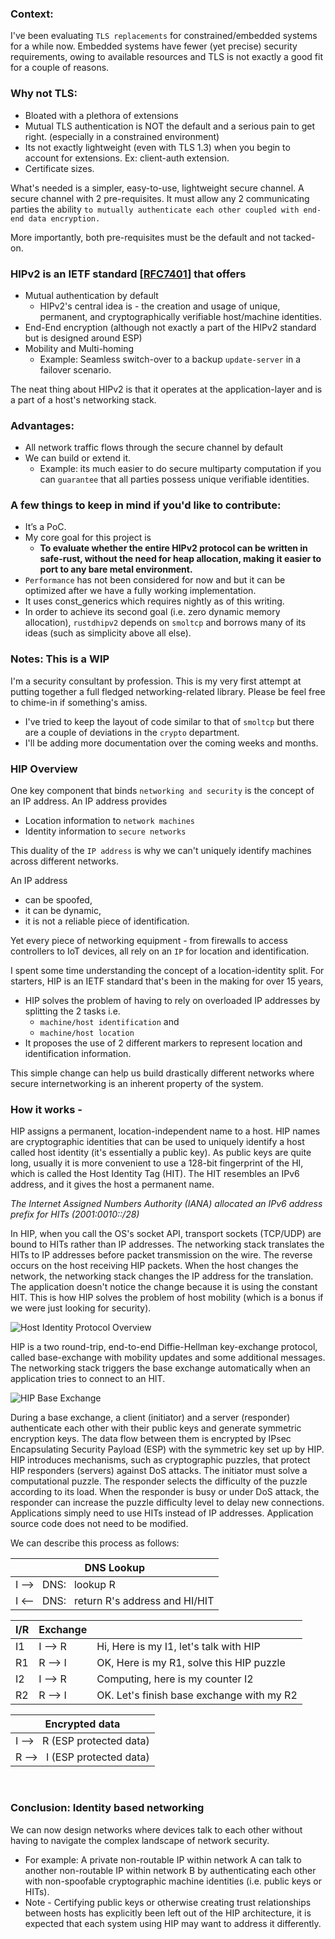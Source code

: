 ### Context: 
I've been evaluating `TLS replacements` for constrained/embedded systems for a while now. Embedded systems have fewer (yet precise) security requirements, owing to available resources and TLS is not exactly a good fit for a couple of reasons.

### Why not TLS:
- Bloated with a plethora of extensions 
- Mutual TLS authentication is NOT the default and a serious pain to get right. (especially in a constrained environment)
- Its not exactly lightweight (even with TLS 1.3) when you begin to account for extensions. Ex: client-auth extension.
- Certificate sizes.

What's needed is a simpler, easy-to-use, lightweight secure channel. A secure channel with 2 pre-requisites. It must allow any 2 communicating parties the ability `to mutually authenticate each other coupled with end-end data encryption.`

More importantly, both pre-requisites must be the default and not tacked-on. 

### HIPv2 is an IETF standard [[RFC7401](https://tools.ietf.org/html/rfc7401)] that offers

- Mutual authentication by default 
	- HIPv2's central idea is - the creation and usage of unique, permanent, and cryptographically verifiable host/machine identities.
- End-End encryption (although not exactly a part of the HIPv2 standard but is designed around ESP)
- Mobility and Multi-homing 
	- Example: Seamless switch-over to a backup `update-server` in a failover scenario.

The neat thing about HIPv2 is that it operates at the application-layer and is a part of a host's networking stack.

### Advantages:
- All network traffic flows through the secure channel by default
- We can build or extend it. 
	- Example: its much easier to do secure multiparty computation if you can `guarantee` that all parties possess unique verifiable identities.

### A few things to keep in mind if you'd like to contribute:
- It’s a PoC.
- My core goal for this project is 
    - **To evaluate whether the entire HIPv2 protocol can be written in safe-rust, without the need for heap allocation, making it easier to port to any bare metal environment.**
- `Performance` has not been considered for now and but it can be optimized after we have a fully working implementation.
- It uses const_generics which requires nightly as of this writing.
- In order to achieve its second goal (i.e. zero dynamic memory allocation), `rustdhipv2` depends on `smoltcp` and borrows many of its ideas (such as simplicity above all else). 

### Notes: This is a WIP
I'm a security consultant by profession. This is my very first attempt at putting together a full fledged networking-related library. Please be feel free to chime-in if something's amiss.
- I've tried to keep the layout of code similar to that of `smoltcp` but there are a couple of deviations in the `crypto` department. 
- I'll be adding more documentation over the coming weeks and months.

### HIP Overview 

One key component that binds `networking and security` is the concept of an IP address. An IP address provides 

- Location information to `network machines` 
- Identity information to `secure networks`

This duality of the `IP address` is why we can't uniquely identify machines across different networks. 

An IP address 

- can be spoofed, 
- it can be dynamic, 
- it is not a reliable piece of identification. 

Yet every piece of networking equipment - from firewalls to access controllers to IoT devices, all rely on an `IP` for location and identification. 

I spent some time understanding the concept of a location-identity split. For starters, HIP is an IETF standard that's been in the making for over 15 years, 

- HIP solves the problem of having to rely on overloaded IP addresses by splitting the 2 tasks i.e. 
	- `machine/host identification` and 
	- `machine/host location`
- It proposes the use of 2 different markers to represent location and identification information.

This simple change can help us build drastically different networks where secure internetworking is an inherent property of the system.

### How it works -

HIP assigns a permanent, location-independent name to a host. HIP names are cryptographic identities that can be used to uniquely identify a host called host identity (it's essentially a public key). As public keys are quite long, usually it is more convenient to use a 128-bit fingerprint of the HI, which is called the Host Identity Tag (HIT). The HIT resembles an IPv6 address, and it gives the host a permanent name. 

*The Internet Assigned Numbers Authority (IANA) allocated an IPv6 address prefix for HITs (2001:0010::/28)*

In HIP, when you call the OS's socket API, transport sockets (TCP/UDP) are bound to HITs rather than IP addresses. The networking stack translates the HITs to IP addresses before packet transmission on the wire. The reverse occurs on the host receiving HIP packets. When the host changes the network, the networking stack changes the IP address for the translation. The application doesn't notice the change because it is using the constant HIT. This is how HIP solves the problem of host mobility (which is a bonus if we were just looking for security).

![Host Identity Protocol Overview](https://user-images.githubusercontent.com/20253082/107903532-864a4780-6f6f-11eb-8362-b5f816d86fd2.jpg)


HIP is a two round-trip, end-to-end Diffie-Hellman key-exchange protocol, called base-exchange with mobility updates and some additional messages. The networking stack triggers the base exchange automatically when an application tries to connect to an HIT. 

![HIP Base Exchange](https://user-images.githubusercontent.com/20253082/107903606-b42f8c00-6f6f-11eb-99a9-2ee7b70bb2ca.png)

During a base exchange, a client (initiator) and a server (responder) authenticate each other with their public keys and generate symmetric encryption keys. The data flow between them is encrypted by IPsec Encapsulating Security Payload (ESP) with the symmetric key set up by HIP. HIP introduces mechanisms, such as cryptographic puzzles, that protect HIP responders (servers) against DoS attacks. The initiator must solve a computational puzzle. The responder selects the difficulty of the puzzle according to its load. When the responder is busy or under DoS attack, the responder can increase the puzzle difficulty level to delay new connections. Applications simply need to use HITs instead of IP addresses. Application source code does not need to be modified. 
 
We can describe this process as follows: 

| 			 DNS Lookup                     |
|-------------------------------------------|
| I  --> &nbsp; DNS: &nbsp; lookup R  		            |
| I  <-- &nbsp; DNS: &nbsp; return R's address and HI/HIT|



|  I/R	 | Exchange	| 										   |
|--------|----------|------------------------------------------|
| I1     | I --> R  | Hi, Here is my I1, let's talk with HIP   |
| R1     | R --> I  | OK, Here is my R1, solve this HIP puzzle |
| I2     | I --> R  | Computing, here is my counter I2		   |
| R2     | R --> I  | OK. Let's finish base exchange with my R2|

| 			 Encrypted data	                |
|-------------------------------------------|
| I --> &nbsp;	R (ESP protected data)      |
| R --> &nbsp;	I (ESP protected data)			|
<br />

### Conclusion: Identity based networking

We can now design networks where devices talk to each other without having to navigate the complex landscape of network security.

- For example: A private non-routable IP within network A can talk to another non-routable IP within network B by authenticating each other with non-spoofable cryptographic machine identities (i.e. public keys or HITs).  
- Note - Certifying public keys or otherwise creating trust relationships between hosts has explicitly been left out of the HIP architecture, it is expected that each system using HIP may want to address it differently. 

